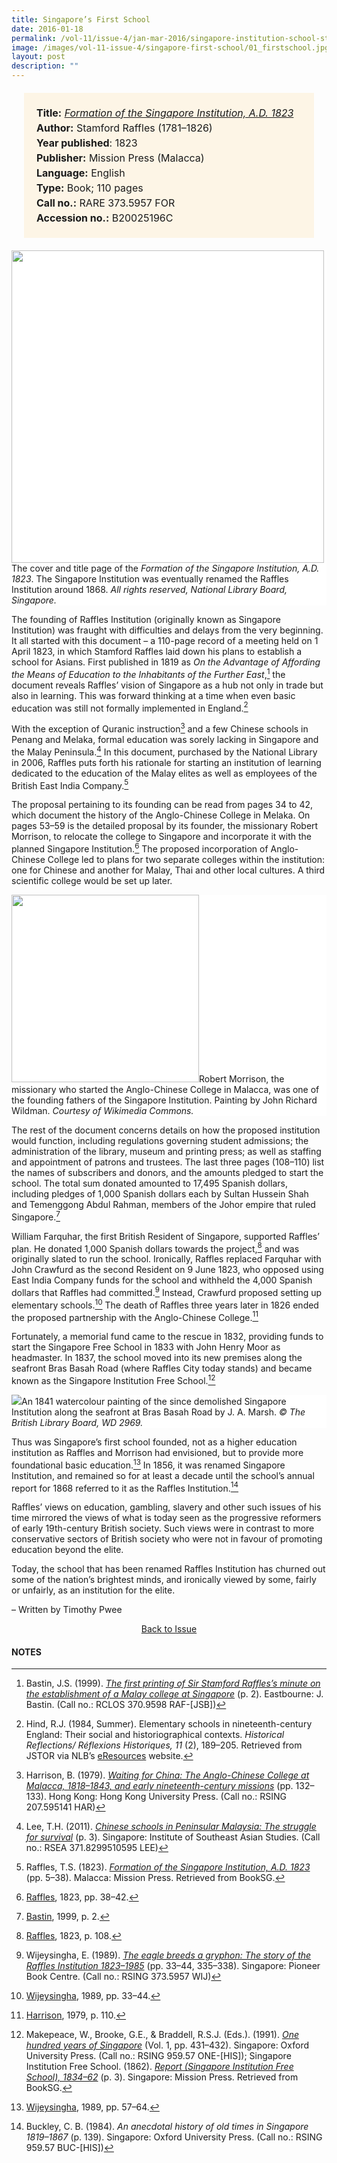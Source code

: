 ```yaml
---
title: Singapore’s First School
date: 2016-01-18
permalink: /vol-11/issue-4/jan-mar-2016/singapore-institution-school-stamford-raffles
image: /images/vol-11-issue-4/singapore-first-school/01_firstschool.jpg
layout: post
description: ""
---
```

<span style="background-colour: #fdf5e6; padding: 20px; margin: 20px; background:#fdf5e6; display:block; font-size:1rem; line-height:1.5rem;">
<b>Title:</b> <i><a href="https://eresources.nlb.gov.sg/printheritage/detail/c862d6a7-03d3-4333-9191-36bb78288b2f.aspx">Formation of the Singapore Institution, A.D. 1823</a></i>
<br>
<b>Author:</b> Stamford Raffles (1781–1826)
<br>
<b>Year published</b>: 1823
<br>
<b>Publisher:</b> Mission Press (Malacca)
<br>
<b>Language:</b> English
<br>
<b>Type:</b> Book; 110 pages
<br>
<b>Call no.:</b> RARE 373.5957 FOR
<br>
<b>Accession no.:</b> B20025196C</span>

<div style="background-color: white;"><img style="width:500px" src="/images/vol-11-issue-4/singapore-first-school/01b_firstschool.jpg">The cover and title page of the <i>Formation of the Singapore Institution, A.D. 1823</i>. The Singapore Institution was eventually renamed the Raffles Institution around 1868. <i>All rights reserved, National Library Board, Singapore.</i></div>

The founding of Raffles Institution (originally known as Singapore Institution) was fraught with difficulties and delays from the very beginning. It all started with this document – a 110-page record of a meeting held on 1 April 1823, in which Stamford Raffles laid down his plans to establish a school for Asians. First published in 1819 as *On the Advantage of Affording the Means of  Education to the  Inhabitants of the Further East*,[^1] the document reveals Raffles’ vision of Singapore as a hub not only in trade but also in learning. This was forward thinking at a time when even basic education was still not formally implemented in England.[^2]

With the exception of Quranic instruction[^3] and a few Chinese schools in Penang and Melaka, formal education was sorely lacking in Singapore and the Malay Peninsula.[^4] In this document, purchased by the National Library in 2006, Raffles puts forth his rationale for starting an institution of learning dedicated to the education of the Malay elites as well as employees of the British East India Company.[^5]

The proposal pertaining to its founding can be read from pages 34 to 42, which document the history of the Anglo-Chinese College in Melaka. On pages 53–59 is the detailed proposal by its founder, the missionary Robert Morrison, to relocate the college to Singapore and incorporate it with the planned Singapore Institution.[^6] The proposed incorporation of Anglo-Chinese College led to plans for two separate colleges within the institution: one for Chinese and another for Malay, Thai and other local cultures. A third scientific college would be set up later.

<div style="background-color: white;"><img style="width:300px" src="/images/vol-11-issue-4/singapore-first-school/03a_firstschool.jpg">Robert Morrison, the missionary who started the Anglo-Chinese College in Malacca, was one of the founding fathers of the Singapore Institution. Painting by John Richard Wildman. <i>Courtesy of Wikimedia Commons.</i></div>

The rest of the document concerns details on how the proposed institution would function, including regulations governing student admissions; the administration of the library, museum and printing press; as well as staffing and appointment of patrons and trustees. The last three pages (108–110) list the names of subscribers and donors, and the amounts pledged to start the school. The total sum donated amounted to 17,495 Spanish dollars, including pledges of 1,000 Spanish dollars each by Sultan Hussein Shah and Temenggong Abdul Rahman, members of the Johor empire that ruled Singapore.[^7]

William Farquhar, the first British Resident of Singapore, supported Raffles’ plan. He donated 1,000 Spanish dollars towards the project,[^8] and was originally slated to run the school. Ironically, Raffles replaced Farquhar with John Crawfurd as the second Resident on 9 June 1823, who opposed using East India Company funds for the school and withheld the 4,000 Spanish dollars that Raffles had committed.[^9] Instead, Crawfurd proposed setting up elementary schools.[^10] The death of Raffles three years later in 1826 ended the proposed partnership with the Anglo-Chinese College.[^11]

Fortunately, a memorial fund came to the rescue in 1832, providing funds to start the Singapore Free School in 1833 with John Henry Moor as headmaster. In 1837, the school moved into its new premises along the seafront Bras Basah Road (where Raffles City today stands) and became known as the Singapore Institution Free School.[^12]

<div style="background-color: white;"><img src="/images/vol-11-issue-4/singapore-first-school/02a_firstschool.jpg">An 1841 watercolour painting of the since demolished Singapore Institution along the seafront at Bras Basah Road by J. A. Marsh. <i>© The British Library Board, WD 2969.</i></div>

Thus was Singapore’s first school founded, not as a higher education institution as Raffles and Morrison had envisioned, but to provide more foundational basic education.[^13] In 1856, it was renamed Singapore Institution, and remained so for at least a decade until the school’s annual report for 1868 referred to it as the Raffles Institution.[^14]

Raffles’ views on education, gambling, slavery and other such issues of his time mirrored the views of what is today seen as the progressive reformers of early 19th-century British society. Such views were in contrast to more conservative sectors of British society who were not in favour of promoting education beyond the elite.

Today, the school that has been renamed Raffles Institution has churned out some of the nation’s brightest minds, and ironically viewed by some, fairly or unfairly, as an institution for the elite.

– Written by Timothy Pwee

<a href="/vol-11/issue-4/jan-mar-2016/"><center>Back to Issue</center></a>

#### **NOTES**

[^1]:Bastin, J.S. (1999). *[The first printing of Sir Stamford Raffles’s minute on the establishment of a Malay college at Singapore](http://eservice.nlb.gov.sg/item_holding_s.aspx?bid=200665030)* (p. 2). Eastbourne: J. Bastin. (Call no.: RCLOS 370.9598 RAF-[JSB])

[^2]:Hind, R.J. (1984, Summer). Elementary schools in nineteenth-century England: Their social and historiographical contexts. *Historical Reflections/ Réflexions Historiques, 11* (2), 189–205. Retrieved from JSTOR via NLB’s [eResources](http://eresources.nlb.gov.sg) website.

[^3]:Harrison, B. (1979). *[Waiting for China: The Anglo-Chinese College at Malacca, 1818–1843, and early nineteenth-century missions](http://eservice.nlb.gov.sg/item_holding_s.aspx?bid=1710735)* (pp. 132–133). Hong Kong: Hong Kong University Press. (Call no.: RSING 207.595141 HAR)

[^4]:Lee, T.H. (2011). *[Chinese schools in Peninsular Malaysia: The struggle for survival](http://eservice.nlb.gov.sg/item_holding_s.aspx?bid=13902784)* (p. 3). Singapore: Institute of Southeast Asian Studies. (Call no.: RSEA 371.8299510595 LEE)

[^5]:Raffles, T.S. (1823). *[Formation of the Singapore Institution, A.D. 1823](http://eresources.nlb.gov.sg/printheritage/detail/c862d6a7-03d3-4333-9191-36bb78288b2f.aspx)* (pp. 5–38). Malacca: Mission Press. Retrieved from BookSG.

[^6]:[Raffles](http://eresources.nlb.gov.sg/printheritage/detail/c862d6a7-03d3-4333-9191-36bb78288b2f.aspx), 1823, pp. 38–42.

[^7]:[Bastin](http://eservice.nlb.gov.sg/item_holding_s.aspx?bid=200665030), 1999, p. 2.

[^8]:[Raffles](http://eresources.nlb.gov.sg/printheritage/detail/c862d6a7-03d3-4333-9191-36bb78288b2f.aspx), 1823, p. 108.

[^9]:Wijeysingha, E. (1989). *[The eagle breeds a gryphon: The story of the Raffles Institution 1823–1985](http://eservice.nlb.gov.sg/item_holding_s.aspx?bid=5662156)* (pp. 33–44, 335–338). Singapore: Pioneer Book Centre. (Call no.: RSING 373.5957 WIJ)

[^10]:[Wijeysingha](http://eservice.nlb.gov.sg/item_holding_s.aspx?bid=5662156), 1989, pp. 33–44.

[^11]:[Harrison](http://eservice.nlb.gov.sg/item_holding_s.aspx?bid=1710735), 1979, p. 110.

[^12]:Makepeace, W., Brooke, G.E., & Braddell, R.S.J. (Eds.). (1991). *[One hundred years of Singapore](http://eservice.nlb.gov.sg/item_holding_s.aspx?bid=6203718)* (Vol. 1, pp. 431–432). Singapore: Oxford University Press. (Call no.: RSING 959.57 ONE-[HIS]); Singapore Institution Free School. (1862). *[Report (Singapore Institution Free School), 1834–62](http://eresources.nlb.gov.sg/printheritage/detail/09dfc891-a6fc-451a-8008-51162dc7567c.aspx)* (p. 3). Singapore: Mission Press. Retrieved from BookSG.

[^13]:[Wijeysingha](http://eservice.nlb.gov.sg/item_holding_s.aspx?bid=5662156), 1989, pp. 57–64.

[^14]:Buckley, C. B. (1984). *An anecdotal history of old times in Singapore 1819–1867* (p. 139). Singapore: Oxford
University Press. (Call no.: RSING 959.57 BUC-[HIS])